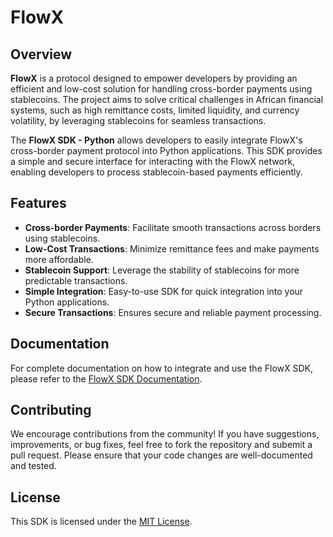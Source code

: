 
# FlowX  

## Overview

**FlowX** is a protocol designed to empower developers by providing an efficient and low-cost solution for handling cross-border payments using stablecoins. The project aims to solve critical challenges in African financial systems, such as high remittance costs, limited liquidity, and currency volatility, by leveraging stablecoins for seamless transactions.

The **FlowX SDK - Python** allows developers to easily integrate FlowX's cross-border payment protocol into Python applications. This SDK provides a simple and secure interface for interacting with the FlowX network, enabling developers to process stablecoin-based payments efficiently.

## Features

- **Cross-border Payments**: Facilitate smooth transactions across borders using stablecoins.
- **Low-Cost Transactions**: Minimize remittance fees and make payments more affordable.
- **Stablecoin Support**: Leverage the stability of stablecoins for more predictable transactions.
- **Simple Integration**: Easy-to-use SDK for quick integration into your Python applications.
- **Secure Transactions**: Ensures secure and reliable payment processing.

## Documentation

For complete documentation on how to integrate and use the FlowX SDK, please refer to the [FlowX SDK Documentation](#).

## Contributing

We encourage contributions from the community! If you have suggestions, improvements, or bug fixes, feel free to fork the repository and subemit a pull request. Please ensure that your code changes are well-documented and tested.

## License

This SDK is licensed under the [MIT License](LICENSE).
